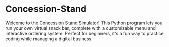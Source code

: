 # Concession-Stand
Welcome to the Concession Stand Simulator! This Python program lets you run your own virtual snack bar, complete with a customizable menu and interactive ordering system. Perfect for beginners, it's a fun way to practice coding while managing a digital business.
